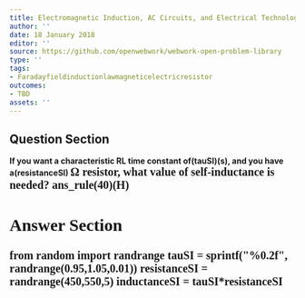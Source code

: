 ```yaml
---
title: Electromagnetic Induction, AC Circuits, and Electrical Technologies - RL Circuits
author: ''
date: 18 January 2018
editor: ''
source: https://github.com/openwebwork/webwork-open-problem-library
type: ''
tags:
- Faradayfieldinductionlawmagneticelectricresistor
outcomes:
- TBD
assets: ''
---
```


## Question Section 

<b>
If you want a characteristic RL time constant of(tauSI)(s), and you have a(resistanceSI) <span style="font-family: 'Times'; font-size: 20px";>&Omega;<span> resistor, what value of self-inductance is needed?
ans_rule(40)(H)



## Answer Section

from random import randrange
tauSI = sprintf("%0.2f", randrange(0.95,1.05,0.01))
resistanceSI = randrange(450,550,5)
inductanceSI = tauSI*resistanceSI